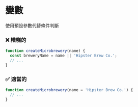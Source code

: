 # 變數

使用預設參數代替條件判斷

<h3 class="awful">❌ 糟糕的</h3>

```javascript
function createMicrobrewery(name) {
  const breweryName = name || 'Hipster Brew Co.';
  // ...
}
```

<v-click>
  <h3 class="adequate">✅ 適當的</h3>

  ```javascript
  function createMicrobrewery(name = 'Hipster Brew Co.') {
    // ...
  }
  ```
</v-click>
